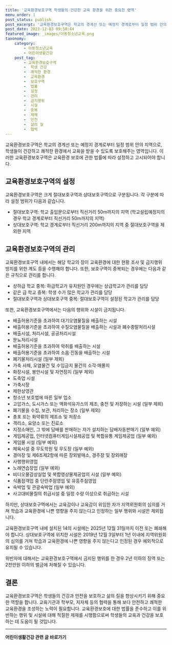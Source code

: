 ```yaml
---
title: '교육환경보호구역 학생들의 건강한 교육 환경을 위한 중요한 영역'
menu_order: 1
post_status: publish
post_excerpt: '교육환경보호구역은 학교의 경계선 또는 예정지 경계로부터 일정 범위 안의 지역으로, 학생들이 건강하고 쾌적한 환경에서 교육을 받을 수 있도록 보호해주는 영역입니다. 이러한 교육환경보호구역은 교육환경 보호에 관한 법률에 따라 설정하고 고시되어야 합니다.'
post_date: 2023-12-03 09:50:44
featured_image: _images/아동청소년교육.png
taxonomy:
    category:
        - 아동청소년교육
        - 어린이생활건강
    post_tag:
        - 교육환경보호구역
        -  학생 건강
        -  쾌적한 환경
        -  교육환경
        -  보호구역
        -  법률
        -  설정
        -  관리
        -  금지행위
        -  시설
        -  중복
        -  제재
        -  안전
        -  삶의 질
        -  협력
---
```



교육환경보호구역은 학교의 경계선 또는 예정지 경계로부터 일정 범위 안의 지역으로, 학생들이 건강하고 쾌적한 환경에서 교육을 받을 수 있도록 보호해주는 영역입니다. 이러한 교육환경보호구역은 교육환경 보호에 관한 법률에 따라 설정하고 고시되어야 합니다.

## 교육환경보호구역의 설정

교육환경보호구역은 크게 절대보호구역과 상대보호구역으로 구분됩니다. 각 구분에 따라 설정 범위가 다음과 같습니다.

- 절대보호구역: 학교 출입문으로부터 직선거리 50m까지의 지역 (학교설립예정지의 경우 학교 경계로부터 직선거리 50m까지의 지역)
- 상대보호구역: 학교 경계로부터 직선거리 200m까지의 지역 중 절대보호구역을 제외한 지역

## 교육환경보호구역의 관리

교육환경보호구역 내에서는 해당 학교의 장이 교육환경에 대한 현황 조사 및 금지행위 방지를 위한 계도 등을 수행해야 합니다. 또한, 보호구역이 중복되는 경우에는 다음과 같은 규칙으로 관리를 합니다.

- 상하급 학교 중복: 하급학교가 유치원인 경우에는 상급학교가 관리를 담당
- 같은 급 학교 중복: 학생 수가 많은 학교가 관리를 담당
- 절대보호구역과 상대보호구역 중복: 절대보호구역이 설정된 학교가 관리를 담당

또한, 교육환경보호구역에서는 다음의 행위와 시설이 금지됩니다.

- 배출허용기준을 초과하여 대기오염물질을 배출하는 시설
- 배출허용기준을 초과하여 수질오염물질을 배출하는 시설과 폐수종말처리시설
- 배출시설, 처리시설, 공공처리시설
- 분뇨처리시설
- 배출허용기준을 초과하여 악취를 배출하는 시설
- 배출허용기준을 초과하여 소음·진동을 배출하는 시설
- 폐기물처리시설 (일부 제외)
- 가축 사체, 오염물건 및 수입금지 물건의 소각·매몰지
- 화장시설, 봉안시설 및 자연장지 (일부 제외)
- 도축업 시설
- 가축시장
- 제한상영관
- 청소년 보호법에 따른 일부 업소
- 고압가스, 도시가스 또는 액화석유가스의 제조, 충전 및 저장하는 시설 (일부 제외)
- 폐기물을 수집, 보관, 처리하는 장소 (일부 제외)
- 총포 또는 화약류의 제조소 및 저장소
- 격리소, 요양소 또는 진료소
- 지정소매인, 그 밖에 담배를 판매하는 자가 설치하는 담배자동판매기 (일부 예외)
- 게임제공업, 인터넷컴퓨터게임시설제공업 및 복합유통 게임제공업 (일부 예외)
- 게임물 시설 (일부 예외)
- 체육시설 중 무도학원 및 무도장 (일부 예외)
- 경마장 및 제6조제2항에 따른 장외발매소, 경주장 및 장외매장
- 사행행위영업
- 노래연습장업 (일부 예외)
- 비디오물감상실업 및 복합영상물제공업의 시설 (일부 예외)
- 식품접객업 중 단란주점영업 및 유흥주점영업
- 숙박업 및 관광숙박업 (일부 예외)
- 사고대비물질의 취급시설 중 일정 수량 이상으로 취급하는 시설

하지만, 상대보호구역에서는 교육감이나 교육감이 위임한 자가 지역위원회의 심의를 거쳐 학습과 교육환경에 나쁜 영향을 주지 않는다고 인정하는 일부 행위와 시설은 제외됩니다.

교육환경보호구역 내에 설치된 14의 시설에는 2025년 12월 31일까지 이전 또는 폐쇄해야 합니다. 상대보호구역에 위치한 시설은 2019년 12월 3일부터 1년 이내에 지역위원회의 심의를 거쳐 학습과 교육환경에 나쁜 영향을 주지 않는다고 인정된 경우 예외적으로 유지될 수 있습니다.

위반자에 대해서는 교육환경보호구역에서 금지된 행위를 한 경우 2년 이하의 징역 또는 2천만원 이하의 벌금에 처해질 수 있습니다.

## 결론

교육환경보호구역은 학생들의 건강과 안전을 보호하고 삶의 질을 향상시키기 위해 중요한 역할을 합니다. 교육기관과 학부모, 지자체 등의 협력을 통해 보다 안전하고 쾌적한 교육환경을 조성하는 노력이 필요합니다. 교육환경보호에 대한 법률을 준수하고 이를 위반하는 행위 및 시설에 대해 적절한 제재를 시행함으로써 학생들의 교육과 건강을 보호하는 데 도움이 될 것입니다.
<!-- wp:separator -->
<hr class="wp-block-separator has-alpha-channel-opacity"/>
<!-- /wp:separator -->

<!-- wp:group {"backgroundColor":"base","layout":{"type":"constrained"}} -->
<div class="wp-block-group has-base-background-color has-background"><!-- wp:paragraph {"align":"center","fontSize":"medium"} -->
<p class="has-text-align-center has-large-font-size"><strong>어린이생활건강 관련 글 바로가기</strong></p>
<!-- /wp:paragraph -->


<!-- wp:latest-posts
{"categories":[{"id":30670,"count":19,"description":"","link":"https://uknowlaw.com/category/%ec%96%b4%eb%a6%b0%ec%9d%b4%ec%83%9d%ed%99%9c%ea%b1%b4%ea%b0%95/","name":"어린이생활건강","slug":"어린이생활건강","taxonomy":"category","parent":0,"meta":[],"_links":{"self":[{"href":"https://uknowlaw.com/wp-json/wp/v2/categories/30670"}],"collection":[{"href":"https://uknowlaw.com/wp-json/wp/v2/categories"}],"about":[{"href":"https://uknowlaw.com/wp-json/wp/v2/taxonomies/category"}],"wp:post_type":[{"href":"https://uknowlaw.com/wp-json/wp/v2/posts?categories=30670"}],"curies":[{"name":"wp","href":"https://api.w.org/{rel}","templated":true}]}}],"postsToShow":100,"excerptLength":28,"postLayout":"grid","columns":2,"featuredImageAlign":"left","featuredImageSizeSlug":"large","fontSize":"small"} /--></div>
<!-- /wp:group -->